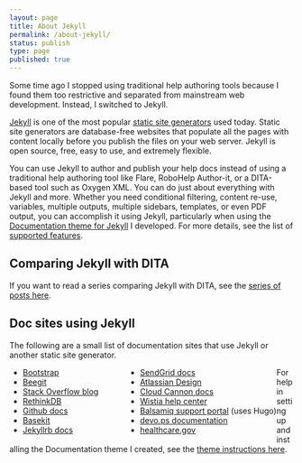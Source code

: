```yaml
---
layout: page
title: About Jekyll
permalink: /about-jekyll/
status: publish
type: page
published: true
---
```


Some time ago I stopped using traditional help authoring tools because I found them too restrictive and separated from mainstream web development. Instead, I switched to Jekyll. 

[Jekyll](http://jekyllrb.com) is one of the most popular [static site generators](http://staticgen.com) used today. Static site generators are database-free websites that populate all the pages with content locally before you publish the files on your web server. Jekyll is open source, free, easy to use, and extremely flexible.

You can use Jekyll to author and publish your help docs instead of using a traditional help authoring tool like Flare, RoboHelp Author-it, or a DITA-based tool such as Oxygen XML. You can do just about everything with Jekyll and more. Whether you need conditional filtering, content re-use, variables, multiple outputs, multiple sidebars, templates, or even PDF output, you can accomplish it using Jekyll, particularly when using the [Documentation theme for Jekyll](https://github.com/tomjohnson1492/documentation-theme-jekyll) I developed. For more details, see the list of [supported features](http://idratherbewriting.com/documentation-theme-jekyll/mydoc_supported_features.html). 

## Comparing Jekyll with DITA

If you want to read a series comparing Jekyll with DITA, see the [series of posts here](http://idratherbewriting.com/2015/03/23/new-series-jekyll-versus-dita/). 


<h2>Doc sites using Jekyll</h2>
The following are a small list of documentation sites that use Jekyll or another static site generator.

<div>
<div style="float:left; margin-right: 50px;">
        <ul>
            <li><a href="http://getbootstrap.com/">Bootstrap</a></li>
            <li><a href="http://help.beegit.com/">Beegit</li>
            <li><a href="https://blog.stackoverflow.com/">Stack Overflow blog</a></li>
            <li><a href="http://rethinkdb.com/docs/">RethinkDB</a></li>
            <li><a href="https://help.github.com/">Github docs</a></li>
            <li><a href="http://docs.basekit.com/">Basekit</a></li>
            <li><a href="http://jekyllrb.com/docs/home/">Jekyllrb docs</a></li>
        </ul>
    </div>
<div style="float:left;">
        <ul>
            <li><a href="https://sendgrid.com/docs">SendGrid docs</a></li>
            <li><a href="https://design.atlassian.com/">Atlassian Design</a></li>
            <li><a href="https://docs.cloudcannon.com/">Cloud Cannon docs</a></li>
            <li><a href="http://wistia.com/support">Wistia help center</a></li>
            <li><a href="https://support.balsamiq.com/">Balsamiq support portal</a> (uses Hugo)</li>
            <li><a href="http://docs.devo.ps/">devo.ps documentation</a></li>
            <li><a href="www.healthcare.gov">healthcare.gov</a></li>
        </ul>
</div>
</div>

For help in setting up and installing the Documentation theme I created, see the [theme instructions here](http://idratherbewriting.com/documentation-theme-jekyll/).